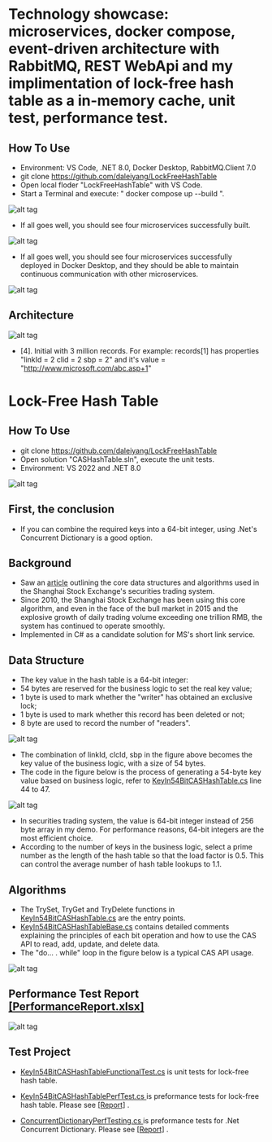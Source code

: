 # Technology showcase: microservices, docker compose, event-driven architecture with RabbitMQ, REST WebApi and my implimentation of lock-free hash table as a in-memory cache, unit test, performance test.

## How To Use
- Environment: VS Code, .NET 8.0, Docker Desktop, RabbitMQ.Client 7.0
- git clone https://github.com/daleiyang/LockFreeHashTable
- Open local floder "LockFreeHashTable" with VS Code.
- Start a Terminal and execute: " docker compose up --build ".

![alt tag](https://raw.githubusercontent.com/daleiyang/LockFreeHashTable/refs/heads/master/Images/3.jpg)

- If all goes well, you should see four microservices successfully built.

![alt tag](https://raw.githubusercontent.com/daleiyang/LockFreeHashTable/refs/heads/master/Images/1.jpg)

- If all goes well, you should see four microservices successfully deployed in Docker Desktop, and they should be able to maintain continuous communication with other microservices.

![alt tag](https://raw.githubusercontent.com/daleiyang/LockFreeHashTable/refs/heads/master/Images/2.jpg)

## Architecture

![alt tag](https://raw.githubusercontent.com/daleiyang/LockFreeHashTable/refs/heads/master/Images/4.jpg)

- [4]. Initial with 3 million records. For example: records[1] has properties "linkId = 2 clid = 2 sbp = 2" and it's value = "http://www.microsoft.com/abc.asp+1"

# Lock-Free Hash Table

## How To Use 
- git clone https://github.com/daleiyang/LockFreeHashTable
- Open solution "CASHashTable.sln", execute the unit tests.
- Environment: VS 2022 and .NET 8.0

![alt tag](https://raw.githubusercontent.com/daleiyang/LockFreeHashTable/refs/heads/master/Images/ut.jpg)

## First, the conclusion
- If you can combine the required keys into a 64-bit integer, using .Net's Concurrent Dictionary is a good option.

## Background
- Saw an [article](https://cloud.tencent.com/developer/article/1130969) outlining the core data structures and algorithms used in the Shanghai Stock Exchange's securities trading system.
- Since 2010, the Shanghai Stock Exchange has been using this core algorithm, and even in the face of the bull market in 2015 and the explosive growth of daily trading volume exceeding one trillion RMB, the system has continued to operate smoothly.
- Implemented in C# as a candidate solution for MS's short link service.

## Data Structure
- The key value in the hash table is a 64-bit integer:
- 54 bytes are reserved for the business logic to set the real key value; 
- 1 byte is used to mark whether the "writer" has obtained an exclusive lock; 
- 1 byte is used to mark whether this record has been deleted or not; 
- 8 byte are used to record the number of "readers". 

![alt tag](https://raw.githubusercontent.com/daleiyang/LockFreeHashTable/refs/heads/master/Images/DataStructure.png)

- The combination of linkId, clcId, sbp in the figure above becomes the key value of the business logic, with a size of 54 bytes.
- The code in the figure below is the process of generating a 54-byte key value based on business logic, refer to [KeyIn54BitCASHashTable.cs](https://github.com/daleiyang/LockFreeHashTable/blob/master/CASHashTable/KeyIn54BitCASHashTable.cs#L44) line 44 to 47.

![alt tag](https://raw.githubusercontent.com/daleiyang/LockFreeHashTable/refs/heads/master/Images/KeyGen.png)

- In securities trading system, the value is 64-bit integer instead of 256 byte array in my demo. For performance reasons, 64-bit integers are the most efficient choice.
- According to the number of keys in the business logic, select a prime number as the length of the hash table so that the load factor is 0.5. This can control the average number of hash table lookups to 1.1.

## Algorithms
- The TrySet, TryGet and TryDelete functions in [KeyIn54BitCASHashTable.cs](https://github.com/daleiyang/LockFreeHashTable/blob/master/CASHashTable/KeyIn54BitCASHashTable.cs) are the entry points.
- [KeyIn54BitCASHashTableBase.cs](https://github.com/daleiyang/LockFreeHashTable/blob/master/CASHashTable/KeyIn54BitCASHashTableBase.cs)  contains detailed comments explaining the principles of each bit operation and how to use the CAS API to read, add, update, and delete data.
- The "do... . while" loop in the figure below is a typical CAS API usage. 

![alt tag](https://raw.githubusercontent.com/daleiyang/LockFreeHashTable/refs/heads/master/Images/CAS.png)

## Performance Test Report [[PerformanceReport.xlsx]](https://github.com/daleiyang/LockFreeHashTable/raw/refs/heads/master/PerformanceReport.xlsx) 

![alt tag](https://raw.githubusercontent.com/daleiyang/LockFreeHashTable/refs/heads/master/Images/perf.jpg)

## Test Project
- [KeyIn54BitCASHashTableFunctionalTest.cs](https://github.com/daleiyang/LockFreeHashTable/blob/master/Test/KeyIn54BitCASHashTableFunctionalTest.cs) is unit tests for lock-free hash table.

- [KeyIn54BitCASHashTablePerfTest.cs ](https://github.com/daleiyang/LockFreeHashTable/blob/master/Test/KeyIn54BitCASHashTablePerfTest.cs) is preformance tests for lock-free hash table. Please see [[Report]](https://github.com/daleiyang/LockFreeHashTable/raw/refs/heads/master/PerformanceReport.xlsx) .

- [ConcurrentDictionaryPerfTesting.cs ](https://github.com/daleiyang/LockFreeHashTable/blob/master/Test/ConcurrentDictionaryPerfTesting.cs) is preformance tests for .Net Concurrent Dictionary. Please see [[Report]](https://github.com/daleiyang/LockFreeHashTable/raw/refs/heads/master/PerformanceReport.xlsx) .